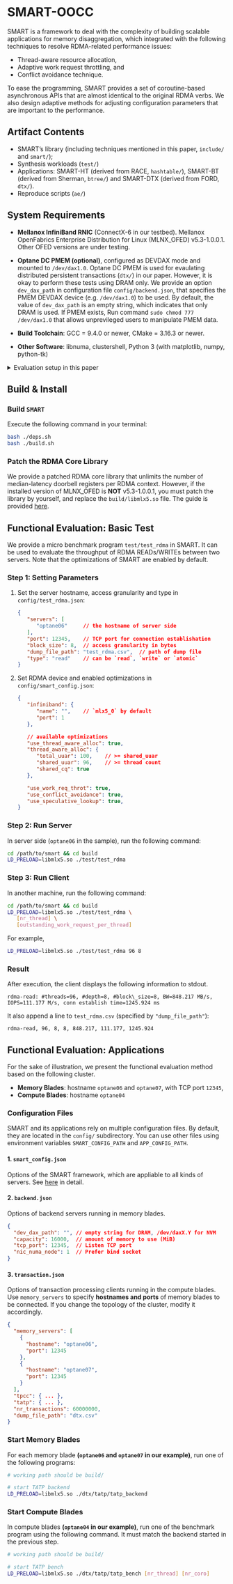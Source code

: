 # SMART-OOCC

SMART is a framework to deal with the complexity of building scalable applications for memory disaggregation, which integrated with the following techniques to resolve RDMA-related performance issues:
- Thread-aware resource allocation,
- Adaptive work request throttling, and
- Conflict avoidance technique.

To ease the programming, SMART provides a set of coroutine-based asynchronous APIs that are almost identical to the original RDMA verbs. We also design adaptive methods for adjusting configuration parameters that are important to the performance.


## Artifact Contents
- SMART’s library (including techniques mentioned in this paper, `include/` and `smart/`);
- Synthesis workloads (`test/`)
- Applications: SMART-HT (derived from RACE, `hashtable/`), SMART-BT (derived from Sherman, `btree/`) and SMART-DTX (derived from FORD, `dtx/`).
- Reproduce scripts (`ae/`)

## System Requirements
* **Mellanox InfiniBand RNIC** (ConnectX-6 in our testbed). Mellanox OpenFabrics Enterprise Distribution for Linux (MLNX_OFED) v5.3-1.0.0.1. Other OFED versions are under testing.

* **Optane DC PMEM (optional)**, configured as DEVDAX mode and mounted to `/dev/dax1.0`. Optane DC PMEM is used for evaulating distributed persistent transactions (`dtx/`) in our paper. However, it is okay to perform these tests using DRAM only. We provide an option `dev_dax_path` in configuration file `config/backend.json`, that specifies the PMEM DEVDAX device (e.g. `/dev/dax1.0`) to be used. By default, the value of `dev_dax_path` is an empty string, which indicates that only DRAM is used. If PMEM exists, Run command `sudo chmod 777 /dev/dax1.0` that allows unprevileged users to manipulate PMEM data.

* **Build Toolchain**: GCC = 9.4.0 or newer, CMake = 3.16.3 or newer.

* **Other Software**: libnuma, clustershell, Python 3 (with matplotlib, numpy, python-tk)

<details>
  <summary>Evaluation setup in this paper</summary>
  
  ### Hardware dependencies
  - **CPU**: Two-socket Intel Xeon Gold 6240R CPU (96 cores in total)
  - **Memory**: 384GB DDR4 DRAM (2666MHz)
  - **Persistent Memory**: 1.5TB (128GB*12) Intel Optane DC Persistent Memory (1st Gen) with DEVDAX mode
  - **RNIC**: 200Gbps Mellanox ConnectX-6 InfiniBand RNIC. Each RNIC is connected to a 200 Gbps Mellanox InfiniBand switch

  ### Software dependencies
  - **RNIC Driver**: Mellanox OpenFabrics Enterprise Distribution for Linux (MLNX_OFED) v5.x (v5.3-1.0.0.1 in this paper).
</details>

## Build & Install

### Build `SMART`
Execute the following command in your terminal:
```bash
bash ./deps.sh
bash ./build.sh
```

### Patch the RDMA Core Library
We provide a patched RDMA core library that unlimits the number of median-latency doorbell registers per RDMA context. However, if the installed version of MLNX_OFED is **NOT** v5.3-1.0.0.1, you must patch the library by yourself, and replace the `build/libmlx5.so` file. The guide is provided [here](patch/guide.md).

## Functional Evaluation: Basic Test
We provide a micro benchmark program `test/test_rdma` in SMART. It can be used to evaluate the throughput of RDMA READs/WRITEs between two servers. Note that the optimizations of SMART are enabled by default.

### Step 1: Setting Parameters

1. Set the server hostname, access granularity and type in `config/test_rdma.json`:
   ```json
   {
      "servers": [
         "optane06"     // the hostname of server side
      ],
      "port": 12345,    // TCP port for connection establishation
      "block_size": 8,  // access granularity in bytes
      "dump_file_path": "test_rdma.csv",  // path of dump file
      "type": "read"    // can be `read`, `write` or `atomic`
   }
   ```
2. Set RDMA device and enabled optimizations in `config/smart_config.json`:
   ```json
   {
      "infiniband": {
         "name": "",    // `mlx5_0` by default
         "port": 1
      },

      // available optimizations
      "use_thread_aware_alloc": true, 
      "thread_aware_alloc": {
         "total_uuar": 100,    // >= shared_uuar
         "shared_uuar": 96,    // >= thread count
         "shared_cq": true
      },

      "use_work_req_throt": true,
      "use_conflict_avoidance": true,
      "use_speculative_lookup": true,
   }
   ```

### Step 2: Run Server
In server side (`optane06` in the sample), run the following command:
```bash
cd /path/to/smart && cd build
LD_PRELOAD=libmlx5.so ./test/test_rdma
```

### Step 3: Run Client 
In another machine, run the following command:
```bash
cd /path/to/smart && cd build
LD_PRELOAD=libmlx5.so ./test/test_rdma \
   [nr_thread] \
   [outstanding_work_request_per_thread]
```
For example,
```bash
LD_PRELOAD=libmlx5.so ./test/test_rdma 96 8
```
### Result
After execution, the client displays the following information to stdout. 
```
rdma-read: #threads=96, #depth=8, #block\_size=8, BW=848.217 MB/s, IOPS=111.177 M/s, conn establish time=1245.924 ms
```
It also append a line to `test_rdma.csv` (specified by `"dump_file_path"`):
```
rdma-read, 96, 8, 8, 848.217, 111.177, 1245.924
```

## Functional Evaluation: Applications
For the sake of illustration, we present the functional evaluation method based on the following cluster. 
- **Memory Blades**: hostname `optane06` and `optane07`, with TCP port `12345`,
- **Compute Blades**: hostname `optane04`

### Configuration Files

SMART and its applications rely on multiple configuration files. By default, they are located in the `config/` subdirectory. You can use other files using environment variables `SMART_CONFIG_PATH` and `APP_CONFIG_PATH`.

#### 1. `smart_config.json`
Options of the SMART framework, which are appliable to all kinds of servers. See [here](#step-1-setting-parameters) in detail.
  
#### 2. `backend.json`
Options of backend servers running in memory blades. 
```json
{
  "dev_dax_path": "", // empty string for DRAM, /dev/daxX.Y for NVM
  "capacity": 16000,  // amount of memory to use (MiB)
  "tcp_port": 12345,  // Listen TCP port
  "nic_numa_node": 1  // Prefer bind socket
}
```
  
#### 3. `transaction.json`
Options of transaction processing clients running in the compute blades. Use `memory_servers` to specify **hostnames and ports** of memory blades to be connected. If you change the topology of the cluster, modify it accordingly.
```json
{
  "memory_servers": [
    {
      "hostname": "optane06",
      "port": 12345
    },
    {
      "hostname": "optane07",
      "port": 12345
    }
  ],
  "tpcc": { ... },
  "tatp": { ... },
  "nr_transactions": 60000000,
  "dump_file_path": "dtx.csv"
}
```

### Start Memory Blades
For each memory blade **(`optane06` and `optane07` in our example)**, run one of the following programs:
   ```bash
   # working path should be build/

   # start TATP backend
   LD_PRELOAD=libmlx5.so ./dtx/tatp/tatp_backend
   ```

### Start Compute Blades
In compute blades **(`optane04` in our example)**, run one of the benchmark program using the following command. It must match the backend started in the previous step. 

```bash
# working path should be build/

# start TATP bench
LD_PRELOAD=libmlx5.so ./dtx/tatp/tatp_bench [nr_thread] [nr_coro] 
```
